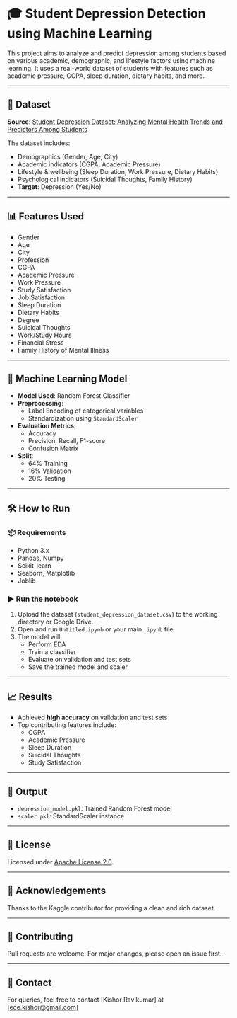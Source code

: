 # 🎓 Student Depression Detection using Machine Learning

This project aims to analyze and predict depression among students based on various academic, demographic, and lifestyle factors using machine learning. It uses a real-world dataset of students with features such as academic pressure, CGPA, sleep duration, dietary habits, and more.

---

## 📁 Dataset

**Source**: [Student Depression Dataset: Analyzing Mental Health Trends and Predictors Among Students](https://www.kaggle.com/datasets/adilshamim8/student-depression-dataset)

The dataset includes:
- Demographics (Gender, Age, City)
- Academic indicators (CGPA, Academic Pressure)
- Lifestyle & wellbeing (Sleep Duration, Work Pressure, Dietary Habits)
- Psychological indicators (Suicidal Thoughts, Family History)
- **Target**: Depression (Yes/No)

---

## 📊 Features Used

- Gender  
- Age  
- City  
- Profession  
- CGPA  
- Academic Pressure  
- Work Pressure  
- Study Satisfaction  
- Job Satisfaction  
- Sleep Duration  
- Dietary Habits  
- Degree  
- Suicidal Thoughts  
- Work/Study Hours  
- Financial Stress  
- Family History of Mental Illness  

---

## 🧠 Machine Learning Model

- **Model Used**: Random Forest Classifier  
- **Preprocessing**:
  - Label Encoding of categorical variables
  - Standardization using `StandardScaler`
- **Evaluation Metrics**:
  - Accuracy
  - Precision, Recall, F1-score
  - Confusion Matrix
- **Split**:
  - 64% Training
  - 16% Validation
  - 20% Testing

---

## 🛠️ How to Run

### 📦 Requirements

- Python 3.x
- Pandas, Numpy
- Scikit-learn
- Seaborn, Matplotlib
- Joblib

### ▶️ Run the notebook

1. Upload the dataset (`student_depression_dataset.csv`) to the working directory or Google Drive.
2. Open and run `Untitled.ipynb` or your main `.ipynb` file.
3. The model will:
   - Perform EDA
   - Train a classifier
   - Evaluate on validation and test sets
   - Save the trained model and scaler

---

## 📈 Results

- Achieved **high accuracy** on validation and test sets
- Top contributing features include:
  - CGPA
  - Academic Pressure
  - Sleep Duration
  - Suicidal Thoughts
  - Study Satisfaction

---

## 💾 Output

- `depression_model.pkl`: Trained Random Forest model
- `scaler.pkl`: StandardScaler instance

---

## 📄 License

Licensed under [Apache License 2.0](https://www.apache.org/licenses/LICENSE-2.0).

---

## 🙏 Acknowledgements

Thanks to the Kaggle contributor for providing a clean and rich dataset.

---

## 🤝 Contributing

Pull requests are welcome. For major changes, please open an issue first.

---

## 💬 Contact

For queries, feel free to contact [Kishor Ravikumar] at [ece.kishor@gmail.com]
